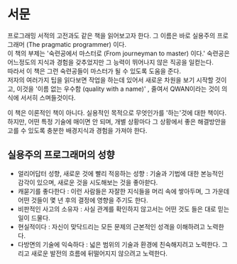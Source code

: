 # 서문
프로그래밍 서적의 고전과도 같은 책을 읽어보고자 한다. 그 이름은 바로 실용주의 프로그래머 (The pragmatic programmer) 이다.  
이 책의 부제는 '숙련공에서 마스터로 (From journeyman to master) 이다.' 숙련공은 어느정도의 지식과 경험을 갖추었지만 그 능력이 뛰어나지 않은 직공을 일컫는다.  
따라서 이 책은 그런 숙련공들이 마스터가 될 수 있도록 도움을 준다.  
저자의 여러가지 팁을 읽다보면 작업을 하는데 있어서 새로운 차원을 보기 시작할 것이고, 이것을 '이름 없는 우수함 (quality with a name)'
, 줄여서 QWAN이라는 것이 의식에 서서히 스며들것이다.  

이 책은 이론적인 책이 아니다. 실용적인 목적으로 무엇인가를 '하는'것에 대한 책이다.  
하지만, 어떤 특정 기술에 매이면 안 되며, 개별 상황마다 그 상황에서 좋은 해결방안을 고를 수 있도록 충분한 배경지식과 경험을 가져야 한다.  

## 실용주의 프로그래머의 성향
- 얼리어답터 성향, 새로운 것에 빨리 적응하는 성향 : 기술과 기법에 대한 본능적인 감각이 있으며, 새로운 것을 시도해보는 것을 좋아핟다.
- 캐묻기를 좋다한다 : 이런 사람들은 자잘한 지식들을 머리 속에 쌓아두며, 그 가운데 어떤 것들이 몇 년 후의 결정에 영향을 주기도 한다.
- 비판적인 사고의 소유자 : 사실 관계를 확인하지 않고서는 어떤 것도 들은 대로 믿는 일이 드물다.
- 현실적이다 : 자신이 맞닥드리는 모든 문제의 근본적인 성격을 이해하려고 노력한다. 
- 다방면의 기술에 익숙하다 : 넓은 범위의 기술과 환경에 친숙해지려고 노력한다. 그리고 새로운 발전의 흐름에 뒤떨어지지 않으려고 노력한다.
